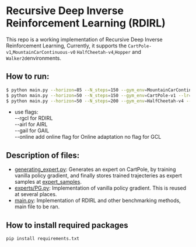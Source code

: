 # Recursive Deep Inverse Reinforcement Learning (RDIRL)
This repo is a working implementation of Recursive Deep Inverse Reinforcement Learning, Currently, it supports the `CartPole-v1`,`MountainCarContinuous-v0` `HalfCheetah-v4`,`Hopper` and `Walker2d`environments.

## How to run:

```bash
$ python main.py --horizon=85 --N_steps=150 --gym_env=MountainCarContinuous-v0 --lr=1e-4 --num_traj=3500 --reward_fn_updates=15 --lambda_=0.001 --rirl_iterations=10 --rgcl                    
$ python main.py --horizon=50 --N_steps=150 --gym_env=CartPole-v1 --lr=1e-4 --num_traj=2000 --reward_fn_updates=15 --lambda_=0.01 --rirl_iterations=10 --rgcl                          
$ python main.py --horizon=50 --N_steps=200 --gym_env=HalfCheetah-v4 --lr=1e-4 --num_traj=500 --reward_fn_updates=15 --lambda_=0.01 --rirl_iterations=100 --rgcl                          

```
- use flags:  <br />
 --rgcl for RDIRL <br />
 --airl for AIRL <br />
 --gail for GAIL <br />
 --online add online flag for Online adaptation
   no flag for GCL
## Description of files:
- [generating_expert.py](generating_expert.py): Generates an expert on CartPole, by training vanilla policy gradient, and finally stores trained trajecteries as expert samples at [expert_samples](expert_samples).
- [experts/PG.py](experts/PG.py): Implementation of vanilla policy gradient. This is reused at several places.
- [main.py](main.py): Implementation of RDIRL and other benchmarking methods, main file to be ran.




## How to install required packages

```bash
pip install requirements.txt
```
